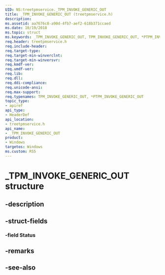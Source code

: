 ```yaml
---
UID: NS:treetpmservice._TPM_INVOKE_GENERIC_OUT
title: _TPM_INVOKE_GENERIC_OUT (treetpmservice.h)
description: 
ms.assetid: aa7676c8-a90d-4fb7-aef2-618b371ccaed
ms.date: 10/19/2018
ms.topic: struct
ms.keywords: _TPM_INVOKE_GENERIC_OUT, TPM_INVOKE_GENERIC_OUT, *PTPM_INVOKE_GENERIC_OUT, 
req.header: treetpmservice.h
req.include-header:
req.target-type:
req.target-min-winverclnt:
req.target-min-winversvr:
req.kmdf-ver:
req.umdf-ver:
req.lib:
req.dll:
req.ddi-compliance:
req.unicode-ansi:
req.max-support:
req.typenames: TPM_INVOKE_GENERIC_OUT, *PTPM_INVOKE_GENERIC_OUT
topic_type: 
- apiref
api_type: 
- HeaderDef
api_location: 
- treetpmservice.h
api_name: 
- _TPM_INVOKE_GENERIC_OUT
product:
- Windows
targetos: Windows
ms.custom: RS5
---
```


# _TPM_INVOKE_GENERIC_OUT structure

## -description


## -struct-fields

### -field Status
 

## -remarks

## -see-also
